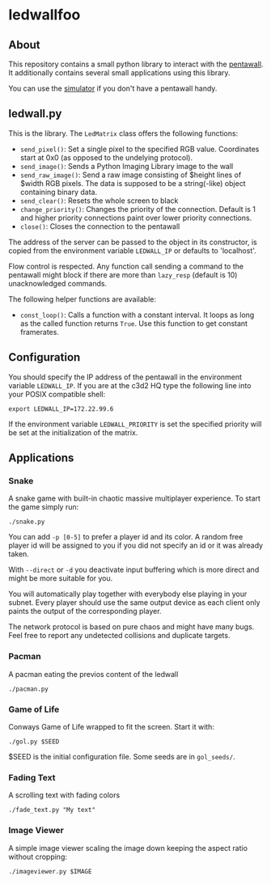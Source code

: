 # ledwallfoo

## About

This repository contains a small python library to interact with the
[pentawall](https://github.com/sebseb7/pentawall). It additionally contains
several small applications using this library.

You can use the [simulator](https://github.com/carwe/pentawallsim) if you don't
have a pentawall handy.

## ledwall.py

This is the library. The `LedMatrix` class offers the following functions:

* `send_pixel()`: Set a single pixel to the specified RGB value. Coordinates
  start at 0x0 (as opposed to the undelying protocol).
* `send_image()`: Sends a Python Imaging Library image to the wall
* `send_raw_image()`: Send a raw image consisting of $height lines of $width
  RGB pixels. The data is supposed to be a string(-like) object containing
  binary data.
* `send_clear()`: Resets the whole screen to black
* `change_priority()`: Changes the priority of the connection. Default is 1 and
  higher priority connections paint over lower priority connections.
* `close()`: Closes the connection to the pentawall

The address of the server can be passed to the object in its constructor, is
copied from the environment variable `LEDWALL_IP` or defaults to 'localhost'.

Flow control is respected. Any function call sending a command to the pentawall
might block if there are more than `lazy_resp` (default is 10) unacknowledged
commands.

The following helper functions are available:

* `const_loop()`: Calls a function with a constant interval. It loops as long
  as the called function returns `True`. Use this function to get constant
  framerates.

## Configuration

You should specify the IP address of the pentawall in the environment variable
`LEDWALL_IP`. If you are at the c3d2 HQ type the following line into your POSIX
compatible shell:

    export LEDWALL_IP=172.22.99.6

If the environment variable `LEDWALL_PRIORITY` is set the specified priority
will be set at the initialization of the matrix.

## Applications

### Snake

A snake game with built-in chaotic massive multiplayer experience. To start the
game simply run:

    ./snake.py

You can add `-p [0-5]` to prefer a player id and its color. A random free
player id will be assigned to you if you did not specify an id or it was
already taken.

With `--direct` or `-d` you deactivate input buffering which is more direct and
might be more suitable for you.

You will automatically play together with everybody else playing in your
subnet. Every player should use the same output device as each client only
paints the output of the corresponding player.

The network protocol is based on pure chaos and might have many bugs. Feel free
to report any undetected collisions and duplicate targets.

### Pacman

A pacman eating the previos content of the ledwall

    ./pacman.py

### Game of Life

Conways Game of Life wrapped to fit the screen. Start it with:

    ./gol.py $SEED

$SEED is the initial configuration file. Some seeds are in `gol_seeds/`.

### Fading Text

A scrolling text with fading colors

    ./fade_text.py "My text"

### Image Viewer

A simple image viewer scaling the image down keeping the aspect ratio without
cropping:

    ./imageviewer.py $IMAGE

